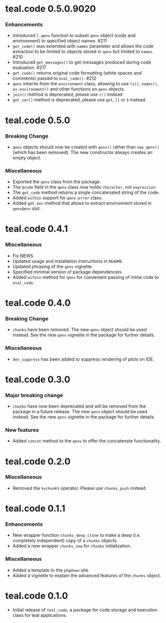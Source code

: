 # teal.code 0.5.0.9020

### Enhancements

* Introduced `[.qenv` function to subset `qenv` object (code and environment) to specified object names. #211
* `get_code()` was extended with `names` parameter and allows the code extraction to be limited to objects stored in
`qenv` but limited to `names`. #210
* Introduced `get_messages()` to get messages produced during code evaluation. #217
* `get_code()` returns original code formatting (white spaces and comments) passed to `eval_code()`. #212
* `qenv` inherits from the `environment` class, allowing to use `ls()`, `names()`, `as.environment()` and other functions on `qenv` objects.
* `join()` method is deprecated, please use `c()` instead
* `get_var()` method is deprecated, please use `get`, `[[` or `$` instead.

# teal.code 0.5.0

### Breaking Change

* `qenv` objects should now be created with `qenv()` rather than `new_qenv()` (which has been removed). The new constructor always creates an empty object.

### Miscellaneous

* Exported the `qenv` class from the package.
* The `@code` field in the `qenv` class now holds `character`, not `expression`.
* The `get_code` method  returns a single concatenated string of the code.
* Added `within` support for `qenv.error` class.
* Added `get_env` method that allows to extract environment stored in `qenv@env` slot.

# teal.code 0.4.1

### Miscellaneous
* Fix NEWS
* Updated usage and installation instructions in `README`.
* Updated phrasing of the `qenv` vignette.
* Specified minimal version of package dependencies.
* Added `within` method for `qenv` for convenient passing of inline code to `eval_code`.

# teal.code 0.4.0

### Breaking Change
* `chunks` have been removed. The new `qenv` object should be used instead. See the new `qenv` vignette in the package for further details.

### Miscellaneous
* `dev_suppress` has been added to suppress rendering of plots on IDE.

# teal.code 0.3.0

### Major breaking change
* `chunks` have now been deprecated and will be removed from the package in a future release. The new `qenv` object should be used instead. See the new `qenv` vignette in the package for further details.

### New features
* Added `concat` method to the `qenv` to offer the concatenate functionality.

# teal.code 0.2.0

### Miscellaneous
* Removed the `%<chunk%` operator. Please use `chunks_push` instead.

# teal.code 0.1.1

### Enhancements
* New wrapper function `chunks_deep_clone` to make a deep (i.e. completely independent) copy of a `chunks` objects.
* Added a new wrapper `chunks_new` for `chunks` initialization.

### Miscellaneous
* Added a template to the `pkgdown` site.
* Added a vignette to explain the advanced features of the `chunks` object.

# teal.code 0.1.0

* Initial release of `teal.code`, a package for code storage and execution class for teal applications.
